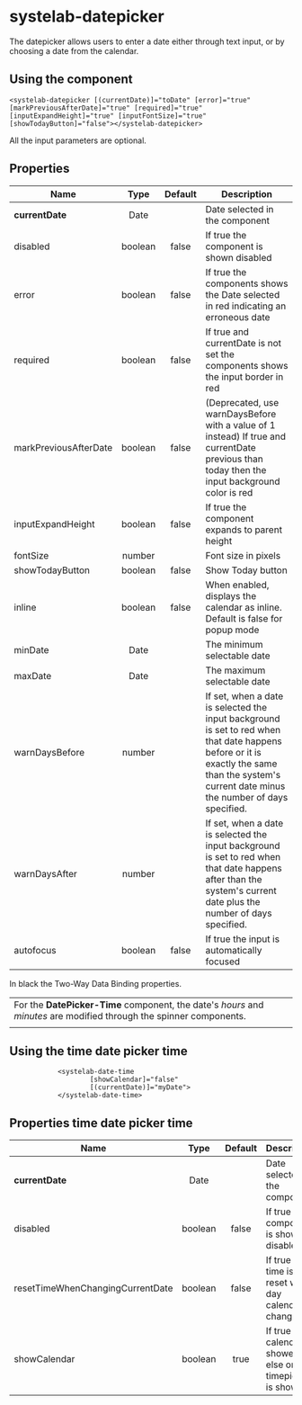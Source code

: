 # systelab-datepicker

The datepicker allows users to enter a date either through text input, or by choosing a date from the calendar.

## Using the component
```
<systelab-datepicker [(currentDate)]="toDate" [error]="true" [markPreviousAfterDate]="true" [required]="true" [inputExpandHeight]="true" [inputFontSize]="true" [showTodayButton]="false"></systelab-datepicker>
```
All the input parameters are optional.

## Properties

| Name | Type | Default | Description |
| ---- |:----:|:-------:| ----------- |
| **currentDate** | Date | | Date selected in the component |
| disabled | boolean | false | If true the component is shown disabled |
| error | boolean | false | If true the components shows the Date selected in red indicating an erroneous date |
| required | boolean | false | If true and currentDate is not set the components shows the input border in red |
| markPreviousAfterDate | boolean | false | (Deprecated, use warnDaysBefore with a value of 1 instead) If true and currentDate previous than today then the input background color is red |
| inputExpandHeight | boolean | false | If true the component expands to parent height |
| fontSize | number | | Font size in pixels |
| showTodayButton | boolean | false | Show Today button |
| inline | boolean | false | When enabled, displays the calendar as inline. Default is false for popup mode |
| minDate | Date | | The minimum selectable date |
| maxDate | Date | | The maximum selectable date |
| warnDaysBefore | number | | If set, when a date is selected the input background is set to red when that date happens before or it is exactly the same than the system's current date minus the number of days specified. |
| warnDaysAfter | number | | If set, when a date is selected the input background is set to red when that date happens after than the system's current date plus the number of days specified. |
| autofocus | boolean | false | If true the input is automatically focused |

In black the Two-Way Data Binding properties.

| |
| --- |
| For the **DatePicker-Time** component, the date's *hours* and *minutes* are modified through the spinner components. |
||

## Using the time date picker time
```
            <systelab-date-time
                    [showCalendar]="false"
                    [(currentDate)]="myDate">
            </systelab-date-time>
```

## Properties time date picker time

| Name | Type | Default | Description |
| ---- |:----:|:-------:| ----------- |
| **currentDate** | Date | | Date selected in the component |
| disabled | boolean | false | If true the component is shown disabled |
| resetTimeWhenChangingCurrentDate | boolean | false | If true the time is reset when day calendar changes |
| showCalendar | boolean | true | If true the calendar is showed else only timepicker is showed |
